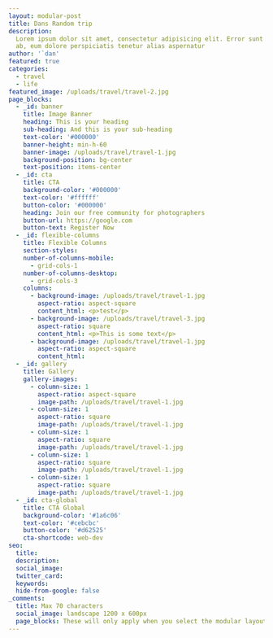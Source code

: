 ```yaml
---
layout: modular-post
title: Dans Random trip
description:
  Lorem ipsum dolor sit amet, consectetur adipisicing elit. Error sunt earum,
  ab, eum dolore perspiciatis tenetur alias aspernatur
author: '`dan'
featured: true
categories:
  - travel
  - life
featured_image: /uploads/travel/travel-2.jpg
page_blocks:
  - _id: banner
    title: Image Banner
    heading: This is your heading
    sub-heading: And this is your sub-heading
    text-color: '#000000'
    banner-height: min-h-60
    banner-image: /uploads/travel/travel-1.jpg
    background-position: bg-center
    text-position: items-center
  - _id: cta
    title: CTA
    background-color: '#000000'
    text-color: '#ffffff'
    button-color: '#000000'
    heading: Join our free community for photographers
    button-url: https://google.com
    button-text: Register Now
  - _id: flexible-columns
    title: Flexible Columns
    section-styles:
    number-of-columns-mobile:
      - grid-cols-1
    number-of-columns-desktop:
      - grid-cols-3
    columns:
      - background-image: /uploads/travel/travel-1.jpg
        aspect-ratio: aspect-square
        content_html: <p>test</p>
      - background-image: /uploads/travel/travel-3.jpg
        aspect-ratio: square
        content_html: <p>This is some text</p>
      - background-image: /uploads/travel/travel-1.jpg
        aspect-ratio: aspect-square
        content_html:
  - _id: gallery
    title: Gallery
    gallery-images:
      - column-size: 1
        aspect-ratio: aspect-square
        image-path: /uploads/travel/travel-1.jpg
      - column-size: 1
        aspect-ratio: square
        image-path: /uploads/travel/travel-1.jpg
      - column-size: 1
        aspect-ratio: square
        image-path: /uploads/travel/travel-1.jpg
      - column-size: 1
        aspect-ratio: square
        image-path: /uploads/travel/travel-1.jpg
      - column-size: 1
        aspect-ratio: square
        image-path: /uploads/travel/travel-1.jpg
  - _id: cta-global
    title: CTA Global
    background-color: '#1a6c06'
    text-color: '#cebcbc'
    button-color: '#d62525'
    cta-shortcode: web-dev
seo:
  title:
  description:
  social_image:
  twitter_card:
  keywords:
  hide-from-google: false
_comments:
  title: Max 70 characters
  social_image: landscape 1200 x 600px
  page_blocks: These will only apply when you select the modular layout
---
```

